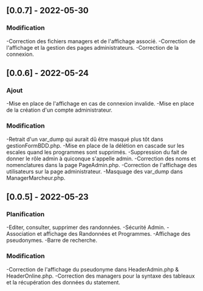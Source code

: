 ## [0.0.7] - 2022-05-30
### Modification
-Correction des fichiers managers et de l'affichage associé.
-Correction de l'affichage et la gestion des pages administrateurs.
-Correction de la connexion.

## [0.0.6] - 2022-05-24
### Ajout
-Mise en place de l'affichage en cas de connexion invalide.
-Mise en place de la création d'un compte administrateur.
### Modification
-Retrait d'un var_dump qui aurait dû être masqué plus tôt dans gestionFormBDD.php.
-Mise en place de la délétion en cascade sur les escales quand les programmes sont supprimés.
-Suppression du fait de donner le rôle admin à quiconque s'appelle admin.
-Correction des noms et nomenclatures dans la page PageAdmin.php.
-Correction de l'affichage des utilisateurs sur la page administrateur.
-Masquage des var_dump dans ManagerMarcheur.php.

## [0.0.5] - 2022-05-23
### Planification
-Editer, consulter, supprimer des randonnées.
-Sécurité Admin.
-Association et affichage des Randonnées et Programmes.
-Affichage des pseudonymes.
-Barre de recherche.
### Modification
-Correction de l'affichage du pseudonyme dans HeaderAdmin.php & HeaderOnline.php.
-Correction des managers pour la syntaxe des tableaux et la récupération des données du statement.
